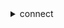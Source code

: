 <details><summary>connect</summary><blockquote>

- **<details><summary>associate-approved-origin</summary><blockquote>**

  * --instance-id
  * --origin
  * --cli-input-json
  * --cli-input-yaml
  * --generate-cli-skeleton


- **<details><summary>associate-bot</summary><blockquote>**

  * --instance-id
  * --lex-bot
  * --lex-v2-bot
  * --cli-input-json
  * --cli-input-yaml
  * --generate-cli-skeleton


- **<details><summary>associate-instance-storage-config</summary><blockquote>**

  * --instance-id
  * --resource-type
  * --storage-config
  * --cli-input-json
  * --cli-input-yaml
  * --generate-cli-skeleton


- **<details><summary>associate-lambda-function</summary><blockquote>**

  * --instance-id
  * --function-arn
  * --cli-input-json
  * --cli-input-yaml
  * --generate-cli-skeleton


- **<details><summary>associate-lex-bot</summary><blockquote>**

  * --instance-id
  * --lex-bot
  * --cli-input-json
  * --cli-input-yaml
  * --generate-cli-skeleton


- **<details><summary>associate-queue-quick-connects</summary><blockquote>**

  * --instance-id
  * --queue-id
  * --quick-connect-ids
  * --cli-input-json
  * --cli-input-yaml
  * --generate-cli-skeleton


- **<details><summary>associate-routing-profile-queues</summary><blockquote>**

  * --instance-id
  * --routing-profile-id
  * --queue-configs
  * --cli-input-json
  * --cli-input-yaml
  * --generate-cli-skeleton


- **<details><summary>associate-security-key</summary><blockquote>**

  * --instance-id
  * --key
  * --cli-input-json
  * --cli-input-yaml
  * --generate-cli-skeleton


- **<details><summary>create-contact-flow</summary><blockquote>**

  * --instance-id
  * --name
  * --type
  * --description
  * --content
  * --tags
  * --cli-input-json
  * --cli-input-yaml
  * --generate-cli-skeleton


- **<details><summary>create-instance</summary><blockquote>**

  * --client-token
  * --identity-management-type
  * --instance-alias
  * --directory-id
  * --inbound-calls-enabled
  * --no-inbound-calls-enabled
  * --outbound-calls-enabled
  * --no-outbound-calls-enabled
  * --cli-input-json
  * --cli-input-yaml
  * --generate-cli-skeleton


- **<details><summary>create-integration-association</summary><blockquote>**

  * --instance-id
  * --integration-type
  * --integration-arn
  * --source-application-url
  * --source-application-name
  * --source-type
  * --tags
  * --cli-input-json
  * --cli-input-yaml
  * --generate-cli-skeleton


- **<details><summary>create-queue</summary><blockquote>**

  * --instance-id
  * --name
  * --description
  * --outbound-caller-config
  * --hours-of-operation-id
  * --max-contacts
  * --quick-connect-ids
  * --tags
  * --cli-input-json
  * --cli-input-yaml
  * --generate-cli-skeleton


- **<details><summary>create-quick-connect</summary><blockquote>**

  * --instance-id
  * --name
  * --description
  * --quick-connect-config
  * --tags
  * --cli-input-json
  * --cli-input-yaml
  * --generate-cli-skeleton


- **<details><summary>create-routing-profile</summary><blockquote>**

  * --instance-id
  * --name
  * --description
  * --default-outbound-queue-id
  * --queue-configs
  * --media-concurrencies
  * --tags
  * --cli-input-json
  * --cli-input-yaml
  * --generate-cli-skeleton


- **<details><summary>create-use-case</summary><blockquote>**

  * --instance-id
  * --integration-association-id
  * --use-case-type
  * --tags
  * --cli-input-json
  * --cli-input-yaml
  * --generate-cli-skeleton


- **<details><summary>create-user</summary><blockquote>**

  * --username
  * --password
  * --identity-info
  * --phone-config
  * --directory-user-id
  * --security-profile-ids
  * --routing-profile-id
  * --hierarchy-group-id
  * --instance-id
  * --tags
  * --cli-input-json
  * --cli-input-yaml
  * --generate-cli-skeleton


- **<details><summary>create-user-hierarchy-group</summary><blockquote>**

  * --name
  * --parent-group-id
  * --instance-id
  * --cli-input-json
  * --cli-input-yaml
  * --generate-cli-skeleton


- **<details><summary>delete-instance</summary><blockquote>**

  * --instance-id
  * --cli-input-json
  * --cli-input-yaml
  * --generate-cli-skeleton


- **<details><summary>delete-integration-association</summary><blockquote>**

  * --instance-id
  * --integration-association-id
  * --cli-input-json
  * --cli-input-yaml
  * --generate-cli-skeleton


- **<details><summary>delete-quick-connect</summary><blockquote>**

  * --instance-id
  * --quick-connect-id
  * --cli-input-json
  * --cli-input-yaml
  * --generate-cli-skeleton


- **<details><summary>delete-use-case</summary><blockquote>**

  * --instance-id
  * --integration-association-id
  * --use-case-id
  * --cli-input-json
  * --cli-input-yaml
  * --generate-cli-skeleton


- **<details><summary>delete-user</summary><blockquote>**

  * --instance-id
  * --user-id
  * --cli-input-json
  * --cli-input-yaml
  * --generate-cli-skeleton


- **<details><summary>delete-user-hierarchy-group</summary><blockquote>**

  * --hierarchy-group-id
  * --instance-id
  * --cli-input-json
  * --cli-input-yaml
  * --generate-cli-skeleton


- **<details><summary>describe-contact-flow</summary><blockquote>**

  * --instance-id
  * --contact-flow-id
  * --cli-input-json
  * --cli-input-yaml
  * --generate-cli-skeleton


- **<details><summary>describe-hours-of-operation</summary><blockquote>**

  * --instance-id
  * --hours-of-operation-id
  * --cli-input-json
  * --cli-input-yaml
  * --generate-cli-skeleton


- **<details><summary>describe-instance</summary><blockquote>**

  * --instance-id
  * --cli-input-json
  * --cli-input-yaml
  * --generate-cli-skeleton


- **<details><summary>describe-instance-attribute</summary><blockquote>**

  * --instance-id
  * --attribute-type
  * --cli-input-json
  * --cli-input-yaml
  * --generate-cli-skeleton


- **<details><summary>describe-instance-storage-config</summary><blockquote>**

  * --instance-id
  * --association-id
  * --resource-type
  * --cli-input-json
  * --cli-input-yaml
  * --generate-cli-skeleton


- **<details><summary>describe-queue</summary><blockquote>**

  * --instance-id
  * --queue-id
  * --cli-input-json
  * --cli-input-yaml
  * --generate-cli-skeleton


- **<details><summary>describe-quick-connect</summary><blockquote>**

  * --instance-id
  * --quick-connect-id
  * --cli-input-json
  * --cli-input-yaml
  * --generate-cli-skeleton


- **<details><summary>describe-routing-profile</summary><blockquote>**

  * --instance-id
  * --routing-profile-id
  * --cli-input-json
  * --cli-input-yaml
  * --generate-cli-skeleton


- **<details><summary>describe-user</summary><blockquote>**

  * --user-id
  * --instance-id
  * --cli-input-json
  * --cli-input-yaml
  * --generate-cli-skeleton


- **<details><summary>describe-user-hierarchy-group</summary><blockquote>**

  * --hierarchy-group-id
  * --instance-id
  * --cli-input-json
  * --cli-input-yaml
  * --generate-cli-skeleton


- **<details><summary>describe-user-hierarchy-structure</summary><blockquote>**

  * --instance-id
  * --cli-input-json
  * --cli-input-yaml
  * --generate-cli-skeleton


- **<details><summary>disassociate-approved-origin</summary><blockquote>**

  * --instance-id
  * --origin
  * --cli-input-json
  * --cli-input-yaml
  * --generate-cli-skeleton


- **<details><summary>disassociate-bot</summary><blockquote>**

  * --instance-id
  * --lex-bot
  * --lex-v2-bot
  * --cli-input-json
  * --cli-input-yaml
  * --generate-cli-skeleton


- **<details><summary>disassociate-instance-storage-config</summary><blockquote>**

  * --instance-id
  * --association-id
  * --resource-type
  * --cli-input-json
  * --cli-input-yaml
  * --generate-cli-skeleton


- **<details><summary>disassociate-lambda-function</summary><blockquote>**

  * --instance-id
  * --function-arn
  * --cli-input-json
  * --cli-input-yaml
  * --generate-cli-skeleton


- **<details><summary>disassociate-lex-bot</summary><blockquote>**

  * --instance-id
  * --bot-name
  * --lex-region
  * --cli-input-json
  * --cli-input-yaml
  * --generate-cli-skeleton


- **<details><summary>disassociate-queue-quick-connects</summary><blockquote>**

  * --instance-id
  * --queue-id
  * --quick-connect-ids
  * --cli-input-json
  * --cli-input-yaml
  * --generate-cli-skeleton


- **<details><summary>disassociate-routing-profile-queues</summary><blockquote>**

  * --instance-id
  * --routing-profile-id
  * --queue-references
  * --cli-input-json
  * --cli-input-yaml
  * --generate-cli-skeleton


- **<details><summary>disassociate-security-key</summary><blockquote>**

  * --instance-id
  * --association-id
  * --cli-input-json
  * --cli-input-yaml
  * --generate-cli-skeleton


- **<details><summary>get-contact-attributes</summary><blockquote>**

  * --instance-id
  * --initial-contact-id
  * --cli-input-json
  * --cli-input-yaml
  * --generate-cli-skeleton


- **<details><summary>get-current-metric-data</summary><blockquote>**

  * --instance-id
  * --filters
  * --groupings
  * --current-metrics
  * --next-token
  * --max-results
  * --cli-input-json
  * --cli-input-yaml
  * --generate-cli-skeleton


- **<details><summary>get-federation-token</summary><blockquote>**

  * --instance-id
  * --cli-input-json
  * --cli-input-yaml
  * --generate-cli-skeleton


- **<details><summary>get-metric-data</summary><blockquote>**

  * --instance-id
  * --start-time
  * --end-time
  * --filters
  * --groupings
  * --historical-metrics
  * --cli-input-json
  * --cli-input-yaml
  * --starting-token
  * --page-size
  * --max-items
  * --generate-cli-skeleton


- **<details><summary>help</summary><blockquote>**

  * 


- **<details><summary>list-approved-origins</summary><blockquote>**

  * --instance-id
  * --cli-input-json
  * --cli-input-yaml
  * --starting-token
  * --page-size
  * --max-items
  * --generate-cli-skeleton


- **<details><summary>list-bots</summary><blockquote>**

  * --instance-id
  * --lex-version
  * --cli-input-json
  * --cli-input-yaml
  * --starting-token
  * --page-size
  * --max-items
  * --generate-cli-skeleton


- **<details><summary>list-contact-flows</summary><blockquote>**

  * --instance-id
  * --contact-flow-types
  * --cli-input-json
  * --cli-input-yaml
  * --starting-token
  * --page-size
  * --max-items
  * --generate-cli-skeleton


- **<details><summary>list-hours-of-operations</summary><blockquote>**

  * --instance-id
  * --cli-input-json
  * --cli-input-yaml
  * --starting-token
  * --page-size
  * --max-items
  * --generate-cli-skeleton


- **<details><summary>list-instance-attributes</summary><blockquote>**

  * --instance-id
  * --cli-input-json
  * --cli-input-yaml
  * --starting-token
  * --page-size
  * --max-items
  * --generate-cli-skeleton


- **<details><summary>list-instances</summary><blockquote>**

  * --cli-input-json
  * --cli-input-yaml
  * --starting-token
  * --page-size
  * --max-items
  * --generate-cli-skeleton


- **<details><summary>list-instance-storage-configs</summary><blockquote>**

  * --instance-id
  * --resource-type
  * --cli-input-json
  * --cli-input-yaml
  * --starting-token
  * --page-size
  * --max-items
  * --generate-cli-skeleton


- **<details><summary>list-integration-associations</summary><blockquote>**

  * --instance-id
  * --cli-input-json
  * --cli-input-yaml
  * --starting-token
  * --page-size
  * --max-items
  * --generate-cli-skeleton


- **<details><summary>list-lambda-functions</summary><blockquote>**

  * --instance-id
  * --cli-input-json
  * --cli-input-yaml
  * --starting-token
  * --page-size
  * --max-items
  * --generate-cli-skeleton


- **<details><summary>list-lex-bots</summary><blockquote>**

  * --instance-id
  * --cli-input-json
  * --cli-input-yaml
  * --starting-token
  * --page-size
  * --max-items
  * --generate-cli-skeleton


- **<details><summary>list-phone-numbers</summary><blockquote>**

  * --instance-id
  * --phone-number-types
  * --phone-number-country-codes
  * --cli-input-json
  * --cli-input-yaml
  * --starting-token
  * --page-size
  * --max-items
  * --generate-cli-skeleton


- **<details><summary>list-prompts</summary><blockquote>**

  * --instance-id
  * --cli-input-json
  * --cli-input-yaml
  * --starting-token
  * --page-size
  * --max-items
  * --generate-cli-skeleton


- **<details><summary>list-queue-quick-connects</summary><blockquote>**

  * --instance-id
  * --queue-id
  * --cli-input-json
  * --cli-input-yaml
  * --starting-token
  * --page-size
  * --max-items
  * --generate-cli-skeleton


- **<details><summary>list-queues</summary><blockquote>**

  * --instance-id
  * --queue-types
  * --cli-input-json
  * --cli-input-yaml
  * --starting-token
  * --page-size
  * --max-items
  * --generate-cli-skeleton


- **<details><summary>list-quick-connects</summary><blockquote>**

  * --instance-id
  * --quick-connect-types
  * --cli-input-json
  * --cli-input-yaml
  * --starting-token
  * --page-size
  * --max-items
  * --generate-cli-skeleton


- **<details><summary>list-routing-profile-queues</summary><blockquote>**

  * --instance-id
  * --routing-profile-id
  * --cli-input-json
  * --cli-input-yaml
  * --starting-token
  * --page-size
  * --max-items
  * --generate-cli-skeleton


- **<details><summary>list-routing-profiles</summary><blockquote>**

  * --instance-id
  * --cli-input-json
  * --cli-input-yaml
  * --starting-token
  * --page-size
  * --max-items
  * --generate-cli-skeleton


- **<details><summary>list-security-keys</summary><blockquote>**

  * --instance-id
  * --cli-input-json
  * --cli-input-yaml
  * --starting-token
  * --page-size
  * --max-items
  * --generate-cli-skeleton


- **<details><summary>list-security-profiles</summary><blockquote>**

  * --instance-id
  * --cli-input-json
  * --cli-input-yaml
  * --starting-token
  * --page-size
  * --max-items
  * --generate-cli-skeleton


- **<details><summary>list-tags-for-resource</summary><blockquote>**

  * --resource-arn
  * --cli-input-json
  * --cli-input-yaml
  * --generate-cli-skeleton


- **<details><summary>list-use-cases</summary><blockquote>**

  * --instance-id
  * --integration-association-id
  * --cli-input-json
  * --cli-input-yaml
  * --starting-token
  * --page-size
  * --max-items
  * --generate-cli-skeleton


- **<details><summary>list-user-hierarchy-groups</summary><blockquote>**

  * --instance-id
  * --cli-input-json
  * --cli-input-yaml
  * --starting-token
  * --page-size
  * --max-items
  * --generate-cli-skeleton


- **<details><summary>list-users</summary><blockquote>**

  * --instance-id
  * --cli-input-json
  * --cli-input-yaml
  * --starting-token
  * --page-size
  * --max-items
  * --generate-cli-skeleton


- **<details><summary>resume-contact-recording</summary><blockquote>**

  * --instance-id
  * --contact-id
  * --initial-contact-id
  * --cli-input-json
  * --cli-input-yaml
  * --generate-cli-skeleton


- **<details><summary>start-chat-contact</summary><blockquote>**

  * --instance-id
  * --contact-flow-id
  * --attributes
  * --participant-details
  * --initial-message
  * --client-token
  * --cli-input-json
  * --cli-input-yaml
  * --generate-cli-skeleton


- **<details><summary>start-contact-recording</summary><blockquote>**

  * --instance-id
  * --contact-id
  * --initial-contact-id
  * --voice-recording-configuration
  * --cli-input-json
  * --cli-input-yaml
  * --generate-cli-skeleton


- **<details><summary>start-outbound-voice-contact</summary><blockquote>**

  * --destination-phone-number
  * --contact-flow-id
  * --instance-id
  * --client-token
  * --source-phone-number
  * --queue-id
  * --attributes
  * --cli-input-json
  * --cli-input-yaml
  * --generate-cli-skeleton


- **<details><summary>start-task-contact</summary><blockquote>**

  * --instance-id
  * --previous-contact-id
  * --contact-flow-id
  * --attributes
  * --name
  * --references
  * --description
  * --client-token
  * --cli-input-json
  * --cli-input-yaml
  * --generate-cli-skeleton


- **<details><summary>stop-contact</summary><blockquote>**

  * --contact-id
  * --instance-id
  * --cli-input-json
  * --cli-input-yaml
  * --generate-cli-skeleton


- **<details><summary>stop-contact-recording</summary><blockquote>**

  * --instance-id
  * --contact-id
  * --initial-contact-id
  * --cli-input-json
  * --cli-input-yaml
  * --generate-cli-skeleton


- **<details><summary>suspend-contact-recording</summary><blockquote>**

  * --instance-id
  * --contact-id
  * --initial-contact-id
  * --cli-input-json
  * --cli-input-yaml
  * --generate-cli-skeleton


- **<details><summary>tag-resource</summary><blockquote>**

  * --resource-arn
  * --tags
  * --cli-input-json
  * --cli-input-yaml
  * --generate-cli-skeleton


- **<details><summary>untag-resource</summary><blockquote>**

  * --resource-arn
  * --tag-keys
  * --cli-input-json
  * --cli-input-yaml
  * --generate-cli-skeleton


- **<details><summary>update-contact-attributes</summary><blockquote>**

  * --initial-contact-id
  * --instance-id
  * --attributes
  * --cli-input-json
  * --cli-input-yaml
  * --generate-cli-skeleton


- **<details><summary>update-contact-flow-content</summary><blockquote>**

  * --instance-id
  * --contact-flow-id
  * --content
  * --cli-input-json
  * --cli-input-yaml
  * --generate-cli-skeleton


- **<details><summary>update-contact-flow-name</summary><blockquote>**

  * --instance-id
  * --contact-flow-id
  * --name
  * --description
  * --cli-input-json
  * --cli-input-yaml
  * --generate-cli-skeleton


- **<details><summary>update-instance-attribute</summary><blockquote>**

  * --instance-id
  * --attribute-type
  * --value
  * --cli-input-json
  * --cli-input-yaml
  * --generate-cli-skeleton


- **<details><summary>update-instance-storage-config</summary><blockquote>**

  * --instance-id
  * --association-id
  * --resource-type
  * --storage-config
  * --cli-input-json
  * --cli-input-yaml
  * --generate-cli-skeleton


- **<details><summary>update-queue-hours-of-operation</summary><blockquote>**

  * --instance-id
  * --queue-id
  * --hours-of-operation-id
  * --cli-input-json
  * --cli-input-yaml
  * --generate-cli-skeleton


- **<details><summary>update-queue-max-contacts</summary><blockquote>**

  * --instance-id
  * --queue-id
  * --max-contacts
  * --cli-input-json
  * --cli-input-yaml
  * --generate-cli-skeleton


- **<details><summary>update-queue-name</summary><blockquote>**

  * --instance-id
  * --queue-id
  * --name
  * --description
  * --cli-input-json
  * --cli-input-yaml
  * --generate-cli-skeleton


- **<details><summary>update-queue-outbound-caller-config</summary><blockquote>**

  * --instance-id
  * --queue-id
  * --outbound-caller-config
  * --cli-input-json
  * --cli-input-yaml
  * --generate-cli-skeleton


- **<details><summary>update-queue-status</summary><blockquote>**

  * --instance-id
  * --queue-id
  * --status
  * --cli-input-json
  * --cli-input-yaml
  * --generate-cli-skeleton


- **<details><summary>update-quick-connect-config</summary><blockquote>**

  * --instance-id
  * --quick-connect-id
  * --quick-connect-config
  * --cli-input-json
  * --cli-input-yaml
  * --generate-cli-skeleton


- **<details><summary>update-quick-connect-name</summary><blockquote>**

  * --instance-id
  * --quick-connect-id
  * --name
  * --description
  * --cli-input-json
  * --cli-input-yaml
  * --generate-cli-skeleton


- **<details><summary>update-routing-profile-concurrency</summary><blockquote>**

  * --instance-id
  * --routing-profile-id
  * --media-concurrencies
  * --cli-input-json
  * --cli-input-yaml
  * --generate-cli-skeleton


- **<details><summary>update-routing-profile-default-outbound-queue</summary><blockquote>**

  * --instance-id
  * --routing-profile-id
  * --default-outbound-queue-id
  * --cli-input-json
  * --cli-input-yaml
  * --generate-cli-skeleton


- **<details><summary>update-routing-profile-name</summary><blockquote>**

  * --instance-id
  * --routing-profile-id
  * --name
  * --description
  * --cli-input-json
  * --cli-input-yaml
  * --generate-cli-skeleton


- **<details><summary>update-routing-profile-queues</summary><blockquote>**

  * --instance-id
  * --routing-profile-id
  * --queue-configs
  * --cli-input-json
  * --cli-input-yaml
  * --generate-cli-skeleton


- **<details><summary>update-user-hierarchy</summary><blockquote>**

  * --hierarchy-group-id
  * --user-id
  * --instance-id
  * --cli-input-json
  * --cli-input-yaml
  * --generate-cli-skeleton


- **<details><summary>update-user-hierarchy-group-name</summary><blockquote>**

  * --name
  * --hierarchy-group-id
  * --instance-id
  * --cli-input-json
  * --cli-input-yaml
  * --generate-cli-skeleton


- **<details><summary>update-user-hierarchy-structure</summary><blockquote>**

  * --hierarchy-structure
  * --instance-id
  * --cli-input-json
  * --cli-input-yaml
  * --generate-cli-skeleton


- **<details><summary>update-user-identity-info</summary><blockquote>**

  * --identity-info
  * --user-id
  * --instance-id
  * --cli-input-json
  * --cli-input-yaml
  * --generate-cli-skeleton


- **<details><summary>update-user-phone-config</summary><blockquote>**

  * --phone-config
  * --user-id
  * --instance-id
  * --cli-input-json
  * --cli-input-yaml
  * --generate-cli-skeleton


- **<details><summary>update-user-routing-profile</summary><blockquote>**

  * --routing-profile-id
  * --user-id
  * --instance-id
  * --cli-input-json
  * --cli-input-yaml
  * --generate-cli-skeleton


- **<details><summary>update-user-security-profiles</summary><blockquote>**

  * --security-profile-ids
  * --user-id
  * --instance-id
  * --cli-input-json
  * --cli-input-yaml
  * --generate-cli-skeleton


</blockquote></details>
</blockquote></details>
</blockquote></details>
</blockquote></details>
</blockquote></details>
</blockquote></details>
</blockquote></details>
</blockquote></details>
</blockquote></details>
</blockquote></details>
</blockquote></details>
</blockquote></details>
</blockquote></details>
</blockquote></details>
</blockquote></details>
</blockquote></details>
</blockquote></details>
</blockquote></details>
</blockquote></details>
</blockquote></details>
</blockquote></details>
</blockquote></details>
</blockquote></details>
</blockquote></details>
</blockquote></details>
</blockquote></details>
</blockquote></details>
</blockquote></details>
</blockquote></details>
</blockquote></details>
</blockquote></details>
</blockquote></details>
</blockquote></details>
</blockquote></details>
</blockquote></details>
</blockquote></details>
</blockquote></details>
</blockquote></details>
</blockquote></details>
</blockquote></details>
</blockquote></details>
</blockquote></details>
</blockquote></details>
</blockquote></details>
</blockquote></details>
</blockquote></details>
</blockquote></details>
</blockquote></details>
</blockquote></details>
</blockquote></details>
</blockquote></details>
</blockquote></details>
</blockquote></details>
</blockquote></details>
</blockquote></details>
</blockquote></details>
</blockquote></details>
</blockquote></details>
</blockquote></details>
</blockquote></details>
</blockquote></details>
</blockquote></details>
</blockquote></details>
</blockquote></details>
</blockquote></details>
</blockquote></details>
</blockquote></details>
</blockquote></details>
</blockquote></details>
</blockquote></details>
</blockquote></details>
</blockquote></details>
</blockquote></details>
</blockquote></details>
</blockquote></details>
</blockquote></details>
</blockquote></details>
</blockquote></details>
</blockquote></details>
</blockquote></details>
</blockquote></details>
</blockquote></details>
</blockquote></details>
</blockquote></details>
</blockquote></details>
</blockquote></details>
</blockquote></details>
</blockquote></details>
</blockquote></details>
</blockquote></details>
</blockquote></details>
</blockquote></details>
</blockquote></details>
</blockquote></details>
</blockquote></details>
</blockquote></details>
</blockquote></details>
</blockquote></details>
</blockquote></details>
</blockquote></details>
</blockquote></details>
</blockquote></details>
</blockquote></details>
</blockquote></details>
